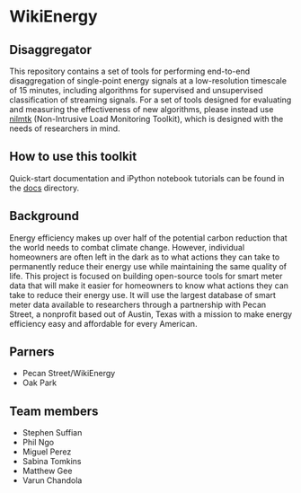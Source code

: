 WikiEnergy
==========

Disaggregator
-------------
This repository contains a set of tools for performing end-to-end
disaggregation of single-point energy signals at a low-resolution timescale of
15 minutes, including algorithms for supervised and unsupervised classification
of streaming signals. For a set of tools designed for evaluating and measuring
the effectiveness of new algorithms, please instead use
[nilmtk](https://github.com/nilmtk/nilmtk/) (Non-Intrusive Load
Monitoring Toolkit), which is designed with the needs of researchers in mind.


How to use this toolkit
-----------------------
Quick-start documentation and iPython notebook tutorials can be found in the
[docs](https://github.com/dssg/wikienergy/tree/master/docs) directory.

Background
----------
Energy efficiency makes up over half of the potential carbon reduction that
the world needs to combat climate change. However, individual homeowners are
often left in the dark as to what actions they can take to permanently reduce
their energy use while maintaining the same quality of life. This project is
focused on building open-source tools for smart meter data that will make it
easier for homeowners to know what actions they can take to reduce their energy
use. It will use the largest database of smart meter data available to
researchers through a partnership with Pecan Street, a nonprofit based out of
Austin, Texas with a mission to make energy efficiency easy and affordable
for every American.


Parners
-------
- Pecan Street/WikiEnergy
- Oak Park

Team members
------------
 - Stephen Suffian
 - Phil Ngo
 - Miguel Perez
 - Sabina Tomkins
 - Matthew Gee
 - Varun Chandola
